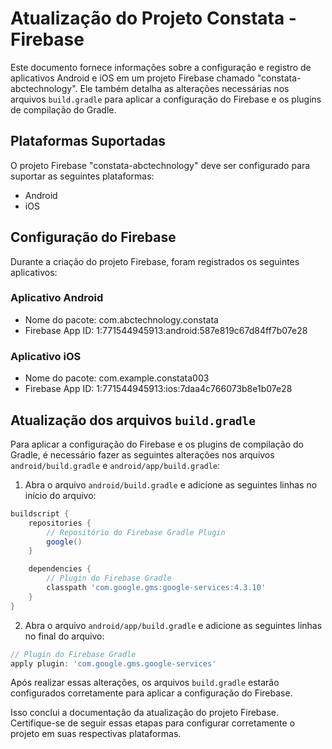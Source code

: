# Atualização do Projeto Constata - Firebase

Este documento fornece informações sobre a configuração e registro de aplicativos Android e iOS em um projeto Firebase chamado "constata-abctechnology". Ele também detalha as alterações necessárias nos arquivos `build.gradle` para aplicar a configuração do Firebase e os plugins de compilação do Gradle.

## Plataformas Suportadas

O projeto Firebase "constata-abctechnology" deve ser configurado para suportar as seguintes plataformas:

- Android
- iOS

## Configuração do Firebase

Durante a criação do projeto Firebase, foram registrados os seguintes aplicativos:

### Aplicativo Android

- Nome do pacote: com.abctechnology.constata
- Firebase App ID: 1:771544945913:android:587e819c67d84ff7b07e28

### Aplicativo iOS

- Nome do pacote: com.example.constata003
- Firebase App ID: 1:771544945913:ios:7daa4c766073b8e1b07e28

## Atualização dos arquivos `build.gradle`

Para aplicar a configuração do Firebase e os plugins de compilação do Gradle, é necessário fazer as seguintes alterações nos arquivos `android/build.gradle` e `android/app/build.gradle`:

1. Abra o arquivo `android/build.gradle` e adicione as seguintes linhas no início do arquivo:

```gradle
buildscript {
    repositories {
        // Repositório do Firebase Gradle Plugin
        google()
    }

    dependencies {
        // Plugin do Firebase Gradle
        classpath 'com.google.gms:google-services:4.3.10'
    }
}
```

2. Abra o arquivo `android/app/build.gradle` e adicione as seguintes linhas no final do arquivo:

```gradle
// Plugin do Firebase Gradle
apply plugin: 'com.google.gms.google-services'
```

Após realizar essas alterações, os arquivos `build.gradle` estarão configurados corretamente para aplicar a configuração do Firebase.

Isso conclui a documentação da atualização do projeto Firebase. Certifique-se de seguir essas etapas para configurar corretamente o projeto em suas respectivas plataformas.